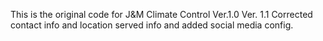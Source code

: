This is the original code for J&M Climate Control Ver.1.0
Ver. 1.1 Corrected contact info and location served info and added social media config.

